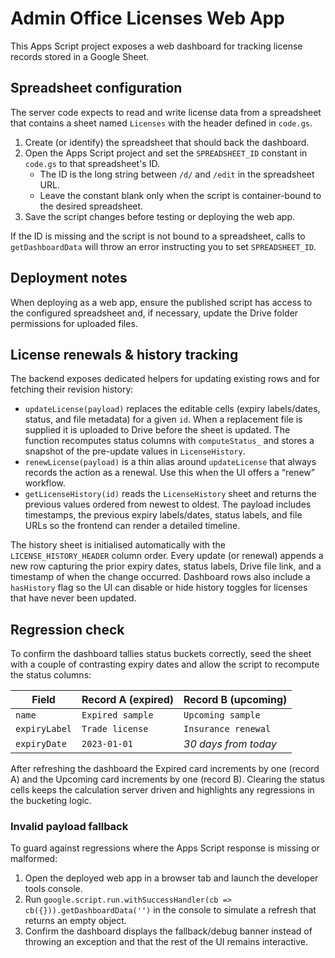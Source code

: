 # Admin Office Licenses Web App

This Apps Script project exposes a web dashboard for tracking license records stored in a Google Sheet.

## Spreadsheet configuration

The server code expects to read and write license data from a spreadsheet that contains a sheet named `Licenses` with the header defined in `code.gs`.

1. Create (or identify) the spreadsheet that should back the dashboard.
2. Open the Apps Script project and set the `SPREADSHEET_ID` constant in `code.gs` to that spreadsheet's ID.
   - The ID is the long string between `/d/` and `/edit` in the spreadsheet URL.
   - Leave the constant blank only when the script is container-bound to the desired spreadsheet.
3. Save the script changes before testing or deploying the web app.

If the ID is missing and the script is not bound to a spreadsheet, calls to `getDashboardData` will throw an error instructing you to set `SPREADSHEET_ID`.

## Deployment notes

When deploying as a web app, ensure the published script has access to the configured spreadsheet and, if necessary, update the Drive folder permissions for uploaded files.

## License renewals & history tracking

The backend exposes dedicated helpers for updating existing rows and for fetching their revision history:

* `updateLicense(payload)` replaces the editable cells (expiry labels/dates, status, and file metadata) for a given `id`. When a replacement file is supplied it is uploaded to Drive before the sheet is updated. The function recomputes status columns with `computeStatus_` and stores a snapshot of the pre-update values in `LicenseHistory`.
* `renewLicense(payload)` is a thin alias around `updateLicense` that always records the action as a renewal. Use this when the UI offers a “renew” workflow.
* `getLicenseHistory(id)` reads the `LicenseHistory` sheet and returns the previous values ordered from newest to oldest. The payload includes timestamps, the previous expiry labels/dates, status labels, and file URLs so the frontend can render a detailed timeline.

The history sheet is initialised automatically with the `LICENSE_HISTORY_HEADER` column order. Every update (or renewal) appends a new row capturing the prior expiry dates, status labels, Drive file link, and a timestamp of when the change occurred. Dashboard rows also include a `hasHistory` flag so the UI can disable or hide history toggles for licenses that have never been updated.

## Regression check

To confirm the dashboard tallies status buckets correctly, seed the sheet with a couple of contrasting expiry dates and allow the script to recompute the status columns:

| Field | Record A (expired) | Record B (upcoming) |
| --- | --- | --- |
| `name` | `Expired sample` | `Upcoming sample` |
| `expiryLabel` | `Trade license` | `Insurance renewal` |
| `expiryDate` | `2023-01-01` | _30 days from today_ |

After refreshing the dashboard the Expired card increments by one (record A) and the Upcoming card increments by one (record B). Clearing the status cells keeps the calculation server driven and highlights any regressions in the bucketing logic.

### Invalid payload fallback

To guard against regressions where the Apps Script response is missing or malformed:

1. Open the deployed web app in a browser tab and launch the developer tools console.
2. Run `google.script.run.withSuccessHandler(cb => cb({})).getDashboardData('')` in the console to simulate a refresh that returns an empty object.
3. Confirm the dashboard displays the fallback/debug banner instead of throwing an exception and that the rest of the UI remains interactive.
